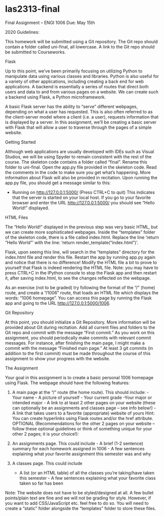 # las2313-final

Final Assignment – ENGI 1006
Due: May 15th


2020 Guidelines:

This homework will be submitted using a Git repository. The Git repo should contain a folder called uni-final, all lowercase. A link to the Git repo should be submitted to Courseworks.


Flask

Up to this point, we’ve been primarily focusing on utilizing Python to manipulate data using various classes and libraries. Python is also useful for a variety of other applications, including creating a back end for web applications. A backend is essentially a series of routes that direct both users and data to and from various pages on a website. We can create such a backend using Flask, a Python microframework.

A basic Flask server has the ability to “serve” different webpages, depending on what a user has requested. This is also often referred to as the client-server model where a client (i.e. a user), requests information that is displayed by a server. In this assignment, we’ll be creating a basic server with Flask that will allow a user to traverse through the pages of a simple website.


Getting Started

Although web applications are usually developed with IDEs such as Visual Studios, we will be using Spyder to remain consistent with the rest of the course. The skeleton code contains a folder called “final”. Rename this folder to uni-final. Open the app.py file provided in the skeleton code. Read the comments in the code to make sure you get what’s happening. More information about Flask will also be provided in recitation. Upon running the app.py file, you should get a message similar to this:
  * Running on http://127.0.0.1:5000/ (Press CTRL+C to quit)
This indicates that the server is started on your local host. If you go to your favorite browser and enter the URL http://127.0.0.1:5000/ you should see “Hello World!” displayed.
 

HTML Files

The “Hello World!” displayed in the previous step was very basic HTML, but we can create more sophisticated webpages. Inside the “templates” folder of the skeleton code, there is a file called index.html. Replace the line ‘return “Hello World”’ with the line: ‘return render_template(“index.html”)’.

Flask, upon seeing this line, will search in the “templates” directory for the index.html file and render this file. Restart the app by running app.py again and notice that there is no difference! Modify the HTML file a bit to prove to yourself that Flask is indeed rendering the HTML file. Note: you may have to press CTRL+C in the IPython console to stop the Flask app and then restart it, after saving index.html, to see the changes reflected on the webpage.

As an exercise (not to be graded) try following the format of the “/” (home) route, and create a “/1006” route, that loads an HTML file which displays the words: “1006 homepage”. You can access this page by running the Flask app and going to the URL http://127.0.0.1:5000/1006.


Git Repository

At this point, you should initialize a Git Repository. More information will be provided about Git during recitation. Add all current files and folders to the Git repo and commit with the message “First commit.” As you work on this assignment, you should periodically make commits with relevant commit messages. For instance, after finishing the main page, I might make a commit with the message “Finished main page.” At least 3 git commits (in addition to the first commit) must be made throughout the course of this assignment to show your progress with the website.
 
 
The Assignment

Your goal in this assignment is to create a basic personal 1006 homepage using Flask. The webpage should have the following features:
  1. A main page at the “/” route (the home route). This should include:
    - Your name
    - A picture of yourself
    - Your current grade
    -Your major or intended major
    - A link to at least 2 other pages on your website (these can optionally be an assignments and classes page – see info below!)
    - A link that takes users to a favorite (appropriate) website of yours
    Hint: You can create hyperlinks using Flask routes and/or the <a> href attribute.
    OPTIONAL (Recommendations for the other 2 pages on your website – follow these optional guidelines or think of something unique for your other 2 pages; it is your choice!):

  2. An assignments page. This could include
    - A brief (1-2 sentence) summary for each homework assigned in 1006
    - A few sentences explaining what your favorite assignment this semester was and why

3. A classes page. This could include
    - A list (or an HTML table) of all the classes you’re taking/have taken this semester - A few sentences explaining what your favorite class taken so far has been

Note: The website does not have to be styled/designed at all. A few bullet points/plain text are fine and we will not be grading for style. However, if you want to add CSS/JavaScript etc. feel free to do so. You will need to create a “static” folder alongside the “templates” folder to store these files.
